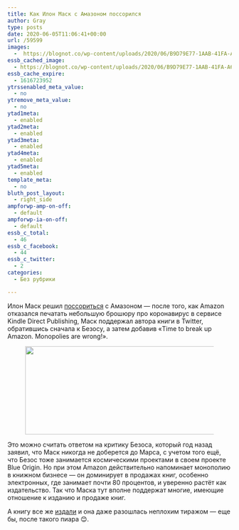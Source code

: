 ```yaml
---
title: Как Илон Маск с Амазоном поссорился
author: Gray
type: posts
date: 2020-06-05T11:06:41+00:00
url: /59599
images:
  -  https://blognot.co/wp-content/uploads/2020/06/B9D79E77-1AAB-41FA-A660-C27C35782856-scaled.jpeg
essb_cached_image:
  - https://blognot.co/wp-content/uploads/2020/06/B9D79E77-1AAB-41FA-A660-C27C35782856-scaled.jpeg
essb_cache_expire:
  - 1616723952
ytrssenabled_meta_value:
  - no
ytremove_meta_value:
  - no
ytad1meta:
  - enabled
ytad2meta:
  - enabled
ytad3meta:
  - enabled
ytad4meta:
  - enabled
ytad5meta:
  - enabled
template_meta:
  - no
bluth_post_layout:
  - right_side
ampforwp-amp-on-off:
  - default
ampforwp-ia-on-off:
  - default
essb_c_total:
  - 46
essb_c_facebook:
  - 44
essb_c_twitter:
  - 2
categories:
  - Без рубрики

---
```








Илон Маск решил <a href="https://www.wsj.com/articles/elon-musk-calls-for-amazon-breakup-in-latest-spat-with-jeff-bezos-11591305297?mod=tech_lead_pos1" target="_blank" rel="noreferrer noopener" title="https://www.wsj.com/articles/elon-musk-calls-for-amazon-breakup-in-latest-spat-with-jeff-bezos-11591305297?mod=tech_lead_pos1">поссориться</a> с Амазоном —&nbsp;после того, как Amazon отказался печатать небольшую брошюру про коронавирус в сервисе Kindle Direct Publishing, Маск поддержал автора книги в Twitter, обратившись сначала к Безосу, а затем добавив &#171;Time to break up Amazon. Monopolies are wrong!&#187;.<figure class="wp-block-image size-large">

<img data-attachment-id="59734" data-permalink="https://blognot.co/59599/%d1%81%d0%bd%d0%b8%d0%bc%d0%be%d0%ba-%d1%8d%d0%ba%d1%80%d0%b0%d0%bd%d0%b0-2020-07-25-%d0%b2-14-42-15" data-orig-file="https://i0.wp.com/blognot.co/wp-content/uploads/2020/07/Снимок-экрана-2020-07-25-в-14.42.15.png?fit=604%2C198&ssl=1" data-orig-size="604,198" data-comments-opened="1" data-image-meta="{&quot;aperture&quot;:&quot;0&quot;,&quot;credit&quot;:&quot;&quot;,&quot;camera&quot;:&quot;&quot;,&quot;caption&quot;:&quot;&quot;,&quot;created_timestamp&quot;:&quot;0&quot;,&quot;copyright&quot;:&quot;&quot;,&quot;focal_length&quot;:&quot;0&quot;,&quot;iso&quot;:&quot;0&quot;,&quot;shutter_speed&quot;:&quot;0&quot;,&quot;title&quot;:&quot;&quot;,&quot;orientation&quot;:&quot;0&quot;}" data-image-title="Снимок-экрана-2020-07-25-в-14.42.15" data-image-description="" data-medium-file="https://i0.wp.com/blognot.co/wp-content/uploads/2020/07/Снимок-экрана-2020-07-25-в-14.42.15.png?fit=300%2C98&ssl=1" data-large-file="https://i0.wp.com/blognot.co/wp-content/uploads/2020/07/Снимок-экрана-2020-07-25-в-14.42.15.png?fit=604%2C198&ssl=1" width="604" height="198" src="https://i0.wp.com/blognot.co/wp-content/uploads/2020/07/Снимок-экрана-2020-07-25-в-14.42.15.png?resize=604%2C198&#038;ssl=1" alt="" class="wp-image-59734" srcset="https://i0.wp.com/blognot.co/wp-content/uploads/2020/07/Снимок-экрана-2020-07-25-в-14.42.15.png?w=604&ssl=1 604w, https://i0.wp.com/blognot.co/wp-content/uploads/2020/07/Снимок-экрана-2020-07-25-в-14.42.15.png?resize=300%2C98&ssl=1 300w, https://i0.wp.com/blognot.co/wp-content/uploads/2020/07/Снимок-экрана-2020-07-25-в-14.42.15.png?resize=600%2C198&ssl=1 600w" sizes="(max-width: 604px) 100vw, 604px" data-recalc-dims="1" /> </figure> 

Это можно считать ответом на критику Безоса, который год назад заявил, что Маск никогда не доберется до Марса, с учетом того ещё, что Безос тоже занимается космическими проектами в своем проекте Blue Origin. Но при этом Amazon действительно напоминает монополию в книжном бизнесе — он доминирует в продажах книг, особенно электронных, где занимает почти 80 процентов, и уверенно растёт как издательство. Так что Маска тут вполне поддержат многие, имеющие отношение к изданию и продаже книг.

А книгу все же <a href="https://amzn.to/3eTvC5f" target="_blank" rel="noreferrer noopener" title="Unreported Truths about COVID-19 and Lockdowns">издали</a> и она даже разошлась неплохим тиражом — еще бы, после такого пиара 😊.